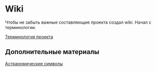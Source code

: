 # Wiki

Чтобы не забыть важные составляющие проекта создал wiki. Начал с терминологии.

[Терминология проекта](Терминология.md)

## Дополнительные материалы

[Астраномические символы](Астраномические-символы.md)
